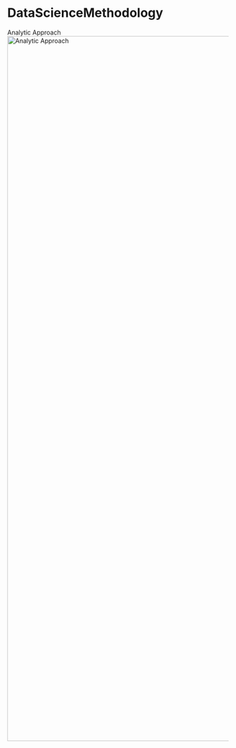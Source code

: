 # DataScienceMethodology
Analytic Approach
<img width="1606" alt="Analytic Approach" src="https://user-images.githubusercontent.com/29928837/79062612-ad2b5380-7ca4-11ea-88d0-d0614097907a.png">
